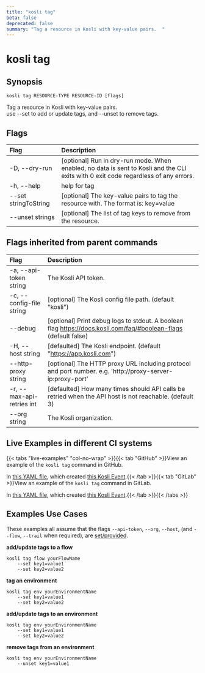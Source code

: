 ```yaml
---
title: "kosli tag"
beta: false
deprecated: false
summary: "Tag a resource in Kosli with key-value pairs.  "
---
```


# kosli tag

## Synopsis

```shell
kosli tag RESOURCE-TYPE RESOURCE-ID [flags]
```

Tag a resource in Kosli with key-value pairs.  
use --set to add or update tags, and --unset to remove tags.


## Flags
| Flag | Description |
| :--- | :--- |
|    -D, --dry-run  |  [optional] Run in dry-run mode. When enabled, no data is sent to Kosli and the CLI exits with 0 exit code regardless of any errors.  |
|    -h, --help  |  help for tag  |
|        --set stringToString  |  [optional] The key-value pairs to tag the resource with. The format is: key=value  |
|        --unset strings  |  [optional] The list of tag keys to remove from the resource.  |


## Flags inherited from parent commands
| Flag | Description |
| :--- | :--- |
|    -a, --api-token string  |  The Kosli API token.  |
|    -c, --config-file string  |  [optional] The Kosli config file path. (default "kosli")  |
|        --debug  |  [optional] Print debug logs to stdout. A boolean flag https://docs.kosli.com/faq/#boolean-flags (default false)  |
|    -H, --host string  |  [defaulted] The Kosli endpoint. (default "https://app.kosli.com")  |
|        --http-proxy string  |  [optional] The HTTP proxy URL including protocol and port number. e.g. 'http://proxy-server-ip:proxy-port'  |
|    -r, --max-api-retries int  |  [defaulted] How many times should API calls be retried when the API host is not reachable. (default 3)  |
|        --org string  |  The Kosli organization.  |


## Live Examples in different CI systems

{{< tabs "live-examples" "col-no-wrap" >}}{{< tab "GitHub" >}}View an example of the `kosli tag` command in GitHub.

In [this YAML file](https://app.kosli.com/api/v2/livedocs/cyber-dojo/yaml?ci=github&command=kosli+tag), which created [this Kosli Event](https://app.kosli.com/api/v2/livedocs/cyber-dojo/event?ci=github&command=kosli+tag).{{< /tab >}}{{< tab "GitLab" >}}View an example of the `kosli tag` command in GitLab.

In [this YAML file](https://app.kosli.com/api/v2/livedocs/cyber-dojo/yaml?ci=gitlab&command=kosli+tag), which created [this Kosli Event](https://app.kosli.com/api/v2/livedocs/cyber-dojo/event?ci=gitlab&command=kosli+tag).{{< /tab >}}{{< /tabs >}}

## Examples Use Cases

These examples all assume that the flags  `--api-token`, `--org`, `--host`, (and `--flow`, `--trail` when required), are [set/provided](https://docs.kosli.com/getting_started/install/#assigning-flags-via-environment-variables). 

**add/update tags to a flow**

```shell
kosli tag flow yourFlowName 
	--set key1=value1 
	--set key2=value2 

```

**tag an environment**

```shell
kosli tag env yourEnvironmentName 
	--set key1=value1 
	--set key2=value2 

```

**add/update tags to an environment**

```shell
kosli tag env yourEnvironmentName 
	--set key1=value1 
	--set key2=value2 

```

**remove tags from an environment**

```shell
kosli tag env yourEnvironmentName 
	--unset key1=value1 
```

